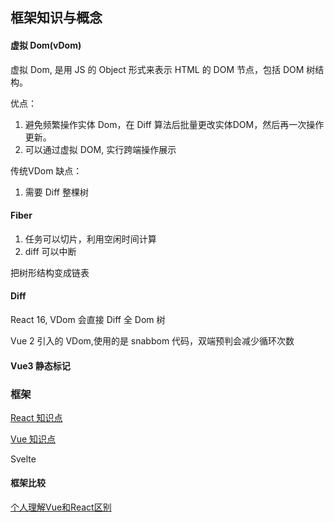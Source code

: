 ## 框架知识与概念

#### 虚拟 Dom(vDom)

虚拟 Dom, 是用 JS 的 Object 形式来表示 HTML 的 DOM 节点，包括 DOM 树结构。

优点：

1. 避免频繁操作实体 Dom，在 Diff 算法后批量更改实体DOM，然后再一次操作更新。
2. 可以通过虚拟 DOM, 实行跨端操作展示

传统VDom 缺点：
1. 需要 Diff 整棵树

#### Fiber 

1. 任务可以切片，利用空闲时间计算
2. diff 可以中断

把树形结构变成链表

#### Diff

React 16, VDom 会直接 Diff 全 Dom 树

Vue 2 引入的 VDom,使用的是 snabbom 代码，双端预判会减少循环次数


#### Vue3 静态标记

### 框架 

[React 知识点](https://github.com/ClarenceC/React-handbook)

[Vue 知识点](https://github.com/ClarenceC/Vue-handbook)

Svelte


#### 框架比较

[个人理解Vue和React区别](https://juejin.cn/post/6844904158093377549)

